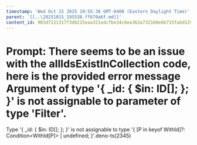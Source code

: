 ```yaml
---
timestamp: 'Wed Oct 15 2025 19:55:38 GMT-0400 (Eastern Daylight Time)'
parent: '[[..\20251015_195538.ff670a6f.md]]'
content_id: 903d7221317f3d8215eaa321edcfbe34c6ee362a732160e6b715fabd129f4205
---
```


# Prompt: There seems to be an issue with the allIdsExistInCollection code, here is the provided error message Argument of type '{ \_id: { $in: ID\[]; }; }' is not assignable to parameter of type 'Filter<T>'.

Type '{ \_id: { $in: ID\[]; }; }' is not assignable to type '{ \[P in keyof WithId<T>]?: Condition\<WithId<T>\[P]> | undefined; }'.deno-ts(2345)
